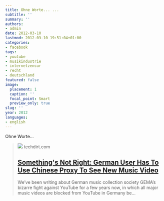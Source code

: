 ```yaml
---
title: Ohne Worte... ...
subtitle: ''
summary: ''
authors:
- admin
date: 2012-03-10
lastmod: 2012-03-10 19:51:04+01:00
categories:
- facebook
tags:
- youtube
- musikindustrie
- internetzensur
- recht
- deutschland
featured: false
image:
  placement: 1
  caption: ''
  focal_point: Smart
  preview_only: true
slug: ''
year: 2012
languages:
- english
---
```


Ohne Worte...
> [![](https://www.techdirt.com/wp-content/themes/techdirt/assets/images/td-rect-logo-white.png)](http://www.techdirt.com/articles/20120228/17044017902/somethings-not-right-german-user-has-to-use-chinese-proxy-to-see-new-music-video.shtml)
> techdirt.com
> ## [Something's Not Right: German User Has To Use Chinese Proxy To See New Music Video](http://www.techdirt.com/articles/20120228/17044017902/somethings-not-right-german-user-has-to-use-chinese-proxy-to-see-new-music-video.shtml)
>
>We’ve been writing about German music collection society GEMA’s bizarre fight against YouTube for a few years now, in which all major music videos are blocked from YouTube in Germany be…